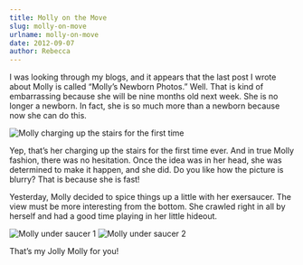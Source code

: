 ```yaml
---
title: Molly on the Move
slug: molly-on-move
urlname: molly-on-move
date: 2012-09-07
author: Rebecca
---
```

I was looking through my blogs, and it appears that the last post I wrote about
Molly is called &ldquo;Molly&#x02bc;s Newborn Photos.&rdquo; Well. That is kind
of embarrassing because she will be nine months old next week. She is no longer
a newborn. In fact, she is so much more than a newborn because now she can do
this.

<img src="{static}/images/2012-09-06-molly-stairs.jpg" alt="Molly charging up the stairs for the first time" class="img-fluid">

Yep, that&#x02bc;s her charging up the stairs for the first time ever. And in
true Molly fashion, there was no hesitation. Once the idea was in her head, she
was determined to make it happen, and she did. Do you like how the picture is
blurry? That is because she is fast!

Yesterday, Molly decided to spice things up a little with her exersaucer. The
view must be more interesting from the bottom. She crawled right in all by
herself and had a good time playing in her little hideout.

<img src="{static}/images/2012-09-05-molly-under-saucer-1.jpg" alt="Molly under saucer 1" class="img-fluid">

<img src="{static}/images/2012-09-05-molly-under-saucer-2.jpg" alt="Molly under saucer 2" class="img-fluid">

That&#x02bc;s my Jolly Molly for you!
